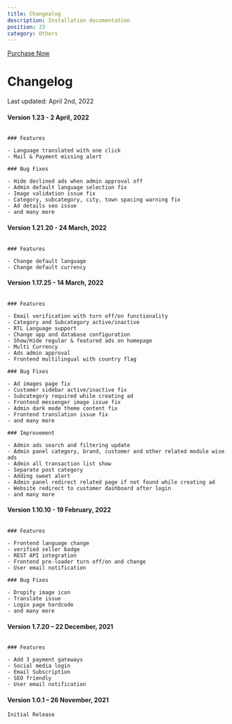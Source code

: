 ```yaml
---
title: Changealog
description: Installation documentation
position: 23
category: Others
---
```


[Purchase Now](https://codecanyon.net/item/adlisting-laravel-classified-ads/34961310?s_rank=1)

# Changelog

Last updated: April 2nd, 2022

#### Version 1.23 - 2 April, 2022

```

### Features

- Language translated with one click
- Mail & Payment missing alert

### Bug Fixes

- Hide declined ads when admin approval off
- Admin default language selection fix
- Image validation issue fix
- Category, subcategory, city, town spacing warning fix
- Ad details seo issue
- and many more

```

#### Version 1.21.20 - 24 March, 2022

```

### Features

- Change default language
- Change default currency

```

#### Version 1.17.25 - 14 March, 2022

```

### Features

- Email verification with turn off/on functionality
- Category and Subcategory active/inactive
- RTL Language support
- Change app and database configuration
- Show/Hide regular & featured ads on homepage
- Multi Currency
- Ads admin approval
- Frontend multilingual with country flag

### Bug Fixes

- Ad images page fix
- Customer sidebar active/inactive fix
- Subcategory required while creating ad
- Frontend messenger image issue fix
- Admin dark mode theme content fix
- Frontend translation issue fix
- and many more

### Improvement

- Admin ads search and filtering update
- Admin panel category, brand, customer and other related module wise ads
- Admin all transaction list show
- Separate post category
- Adding sweet alert
- Admin panel redirect related page if not found while creating ad
- Website redirect to customer dashboard after login
- and many more

```

#### Version 1.10.10 - 19 February, 2022

```

### Features

- Frontend language change
- verified seller badge
- REST API integration
- Frontend pre-loader turn off/on and change
- User email notification

### Bug Fixes

- Dropify image icon
- Translate issue
- Login page hardcode
- and many more

```

#### Version 1.7.20 – 22 December, 2021

```

### Features

- Add 3 payment gateways
- Social media login
- Email Subscription
- SEO friendly
- User email notification
```

#### Version 1.0.1 – 26 November, 2021

`Initial Release`
